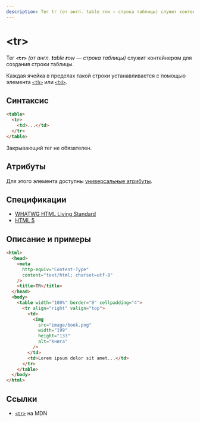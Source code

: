 ```yaml
---
description: Тег tr (от англ. table row — строка таблицы) служит контейнером для создания строки таблицы
---
```


# &lt;tr&gt;

Тег **`<tr>`** _(от англ. **t**able **r**ow — строка таблицы)_ служит контейнером для создания строки таблицы.

Каждая ячейка в пределах такой строки устанавливается с помощью элемента [`<th>`](th.md) или [`<td>`](td.md).

## Синтаксис

```html
<table>
  <tr>
    <td>...</td>
  </tr>
</table>
```

Закрывающий тег не обязателен.

## Атрибуты

Для этого элемента доступны [универсальные атрибуты](uni-attr.md).

## Спецификации

- [WHATWG HTML Living Standard](https://html.spec.whatwg.org/multipage/tables.html#the-tr-element)
- [HTML 5](http://www.w3.org/TR/html5/tabular-data.html#the-tr-element)

## Описание и примеры

```html
<html>
  <head>
    <meta
      http-equiv="Content-Type"
      content="text/html; charset=utf-8"
    />
    <title>TR</title>
  </head>
  <body>
    <table width="100%" border="0" cellpadding="4">
      <tr align="right" valign="top">
        <td>
          <img
            src="image/book.png"
            width="199"
            height="133"
            alt="Книга"
          />
        </td>
        <td>Lorem ipsum dolor sit amet...</td>
      </tr>
    </table>
  </body>
</html>
```

## Ссылки

- [`<tr>`](https://developer.mozilla.org/ru/docs/Web/HTML/Element/tr) на MDN
